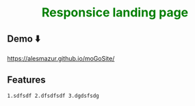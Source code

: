 <h1 align="center" style="color:green" >Responsice landing page</h1>

## Demo ⬇️
   https://alesmazur.github.io/moGoSite/

## Features 

``
1.sdfsdf
2.dfsdfsdf
3.dgdsfsdg
``

